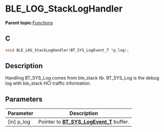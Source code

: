 # BLE\_LOG\_StackLogHandler

**Parent topic:**[Functions](GUID-26F49515-3F5D-4557-B24A-872F8BFBCC87.md)

## C

```c
void BLE_LOG_StackLogHandler(BT_SYS_LogEvent_T *p_log);
```

## Description

Handling BT\_SYS\_Log comes from ble\_stack lib. BT\_SYS\_Log is the debug log with ble\_stack HCI traffic information.

## Parameters

|Parameter|Description|
|---------|-----------|
|\[in\] p\_log|Pointer to **[BT\_SYS\_LogEvent\_T](GUID-B618E691-D651-4F26-92FE-A2DF6A69A93F.md)** buffer.|

